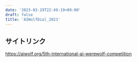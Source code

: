 ```yaml
---
date: '2023-03-29T22:49:19+09:00'
draft: false
title: 'AIWolfDial_2023'
---
```


## サイトリンク
https://aiwolf.org/5th-international-ai-werewolf-competition